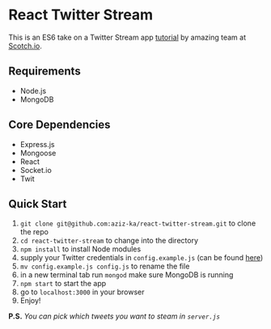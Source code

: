 # React Twitter Stream
This is an ES6 take on a Twitter Stream app [tutorial](https://scotch.io/tutorials/build-a-real-time-twitter-stream-with-node-and-react-js) by amazing team at [Scotch.io](http://scotch.io).

## Requirements

- Node.js
- MongoDB

## Core Dependencies

- Express.js
- Mongoose
- React
- Socket.io
- Twit

## Quick Start

1. `git clone git@github.com:aziz-ka/react-twitter-stream.git` to clone the repo
2. `cd react-twitter-stream` to change into the directory
3. `npm install` to install Node modules
4. supply your Twitter credentials in `config.example.js` (can be found [here](https://apps.twitter.com/))
5. `mv config.example.js config.js` to rename the file
6. in a new terminal tab run `mongod` make sure MongoDB is running
6. `npm start` to start the app
7. go to `localhost:3000` in your browser
8. Enjoy!

**P.S.** *You can pick which tweets you want to steam in `server.js`*
